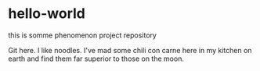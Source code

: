 # hello-world
this is somme phenomenon project repository

Git here. I like noodles. 
I've mad some chili con carne here in my kitchen on earth and find them far superior to those on the moon.
